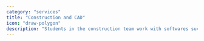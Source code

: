 ```yaml
---
category: "services"
title: "Construction and CAD"
icon: "draw-polygon"
description: "Students in the construction team work with softwares such as Autodesk Fusion360 to create CAD models of mechanisms, which they then build using power tools and industrial grade materials"
---
```


